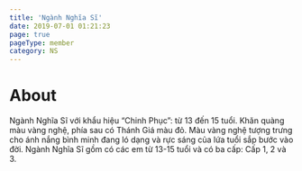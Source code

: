 ```yaml
---
title: 'Ngành Nghĩa Sĩ'
date: 2019-07-01 01:21:23
page: true
pageType: member
category: NS
---
```


# About
Ngành Nghĩa Sĩ với khẩu hiệu “Chinh Phục”: từ 13 đến 15 tuổi. Khăn quàng màu
vàng nghệ, phía sau có Thánh Giá màu đỏ. Màu vàng nghệ tượng trưng cho ánh
nắng bình minh đang ló dạng và rực sáng của lứa tuổi sắp bước vào đời. Ngành
Nghĩa Sĩ gồm có các em từ 13-15 tuổi và có ba cấp: Cấp 1, 2 và 3.

